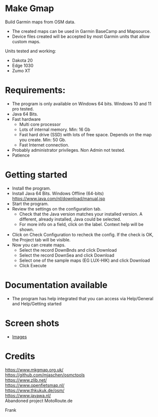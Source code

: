 ﻿# Make Gmap
Build Garmin maps from OSM data.

- The created maps can be used in Garmin BaseCamp and Mapsource.
- Device files created will be accepted by most Garmin units that allow custom maps.

Units tested and working:
- Dakota 20
- Edge 1030
- Zumo XT

# Requirements:

- The program is only available on Windows 64 bits. Windows 10 and 11 pro tested.
- Java 64 Bits.
- Fast hardware
  - Multi core processor
  - Lots of internal memory. Min: 16 Gb
  - Fast hard drive (SSD) with lots of free space. Depends on the map you create. Min: 50 Gb.
  - Fast Internet connection.
- Probably administrator privileges. Non Admin not tested.
- Patience

# Getting started
- Install the program.
- Install Java 64 Bits. Windows Offline (64-bits) https://www.java.com/nl/download/manual.jsp
- Start the program.
- Review the settings on the configuration tab.
  - Check that the Java version matches your installed version. A different, already installed, Java could be selected.
  - For more info on a field, click on the label. Context help will be shown. 
- Click on Check Configuration to recheck the config. If the check is OK, the Project tab will be visible.
- Now you can create maps.
  - Select the record DownBnds and click Download
  - Select the record DownSea and click Download 
  - Select one of the sample maps (EG LUX-HIK) and click Download 
  - Click Execute

# Documentation available

- The program has help integrated that you can access via Help/General and Help/Getting started

# Screen shots

- [Images](Images/ShowCase.md)<br>

# Credits

https://www.mkgmap.org.uk/<br>
https://github.com/mjaschen/osmctools<br>
https://www.zlib.net/<br>
https://www.openfietsmap.nl/<br>
https://www.thkukuk.de/osm/<br>
https://www.javawa.nl/<br>
Abandoned project MotoRoute.de<br>

Frank


